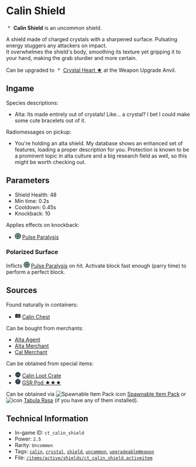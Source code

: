 # Calin Shield

<img src="https://raw.githubusercontent.com/Ceterai/Enternia/main/items/active/shields/ct_calin_shield.png" alt="Calin Shield icon" loading="lazy" width="auto" height="16px"/> **Calin Shield** is an uncommon shield.

A shield made of charged crystals with a sharpened surface. Pulsating energy stuggers any attackers on impact.  
It overwhelmes the shield's body, smoothing its texture yet gripping it to your hand, making the grab sturdier and more certain.

Can be upgraded to <img src="https://raw.githubusercontent.com/Ceterai/Enternia/main/items/active/shields/ct_calin_shield.png" alt="Crystal Heart ★ icon" loading="lazy" width="auto" height="16px"/> [Crystal Heart ★](https://ceterai.github.io/MyEnternia/Wiki/CrystalHeart) at the Weapon Upgrade Anvil.

## Ingame

Species descriptions:

- Alta: Its made entirely out of crystals! Like... a crystal? I bet I could make some cute bracelets out of it.

Radiomessages on pickup:

- You're holding an alta shield. My database shows an enhanced set of features, loading a proper description for you. Protection is known to be a prominent topic in alta culture and a big research field as well, so this might be worth checking out.

## Parameters

- Shield Health: 48
- Min time: 0.2s
- Cooldown: 0.45s
- Knockback: 10

Applies effects on knockback:

- <img src="https://raw.githubusercontent.com/Ceterai/Enternia/main/stats/effects/ct_pulse_paralysis.png" alt="Pulse Paralysis icon" loading="lazy" width="auto" height="16px"/> [Pulse Paralysis](https://ceterai.github.io/MyEnternia/Wiki/PulseParalysis)

### Polarized Surface

Inflicts <img src="https://raw.githubusercontent.com/Ceterai/Enternia/main/stats/effects/ct_pulse_paralysis.png" alt="Pulse Paralysis icon" loading="lazy" width="auto" height="16px"/> [Pulse Paralysis](https://ceterai.github.io/MyEnternia/Wiki/PulseParalysis) on hit.
Activate block fast enough (parry time) to perform a perfect block.

## Sources

Found naturally in containers:

- <img src="https://raw.githubusercontent.com/Ceterai/Enternia/main/objects/biome/alterash_prime/calin/decorative/chest/icon.png" alt="Calin Chest icon" loading="lazy" width="auto" height="16px"/> [Calin Chest](https://ceterai.github.io/MyEnternia/Wiki/CalinChest)

Can be bought from merchants:

- [Alta Agent](https://ceterai.github.io/MyEnternia/Wiki/AltaAgent)
- [Alta Merchant](https://ceterai.github.io/MyEnternia/Wiki/AltaMerchant)
- [Cal Merchant](https://ceterai.github.io/MyEnternia/Wiki/CalMerchant)

Can be obtained from special items:

- <img src="https://raw.githubusercontent.com/Ceterai/Enternia/main/items/active/alta/loot/biome/ct_calin_loot.png" alt="Calin Loot Crate icon" loading="lazy" width="auto" height="16px"/> [Calin Loot Crate](https://ceterai.github.io/MyEnternia/Wiki/CalinLootCrate)
- <img src="https://raw.githubusercontent.com/Ceterai/Enternia/main/items/active/alta/loot/other/gsr.png" alt="GSR Pod ★★★ icon" loading="lazy" width="auto" height="16px"/> [GSR Pod ★★★](https://ceterai.github.io/MyEnternia/Wiki/GSRPod)

Can be obtained via <img src="https://raw.githubusercontent.com/Silverfeelin/Starbound-SpawnableItemPack/master/interface/sip/iconSmall.png" alt="Spawnable Item Pack icon" width="18" height="14"/> [Spawnable Item Pack](https://steamcommunity.com/sharedfiles/filedetails/?id=733665104) or <img src="https://steamuserimages-a.akamaihd.net/ugc/263843960696222713/3EC9A7C005541F7D577EBCB8C5736B4EFC9973D6/" alt="icon" width="8" height="12"/> [Tabula Rasa](https://community.playstarbound.com/resources/the-tabula-rasa.3222/) (if you have any of them installed).

## Technical Information

- In-game ID: `ct_calin_shield`
- Power: `2.5`
- Rarity: `Uncommon`
- Tags: [`calin`](https://ceterai.github.io/MyEnternia/Wiki/Tags/Calin), [`crystal`](https://ceterai.github.io/MyEnternia/Wiki/Tags/Crystal), [`shield`](https://ceterai.github.io/MyEnternia/Wiki/Tags/Shield), [`uncommon`](https://ceterai.github.io/MyEnternia/Wiki/Tags/Uncommon), [`upgradeableWeapon`](https://ceterai.github.io/MyEnternia/Wiki/Tags/UpgradeableWeapon)
- File: [`/items/active/shields/ct_calin_shield.activeitem`](https://github.com/Ceterai/Enternia/blob/main/items/active/shields/ct_calin_shield.activeitem)
